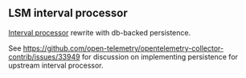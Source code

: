 ## LSM interval processor

[Interval processor](https://github.com/open-telemetry/opentelemetry-collector-contrib/tree/main/processor/intervalprocessor) rewrite with db-backed persistence.

See https://github.com/open-telemetry/opentelemetry-collector-contrib/issues/33949 for discussion on implementing persistence for upstream interval processor.
